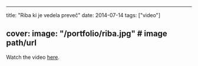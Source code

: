 
---
title: "Riba ki je vedela preveč"
date: 2014-07-14
tags: ["video"]

cover:
  image: "/portfolio/riba.jpg" # image path/url
---

Watch the video [here](https://www.youtube.com/watch?v=8NGDruejhDY).


